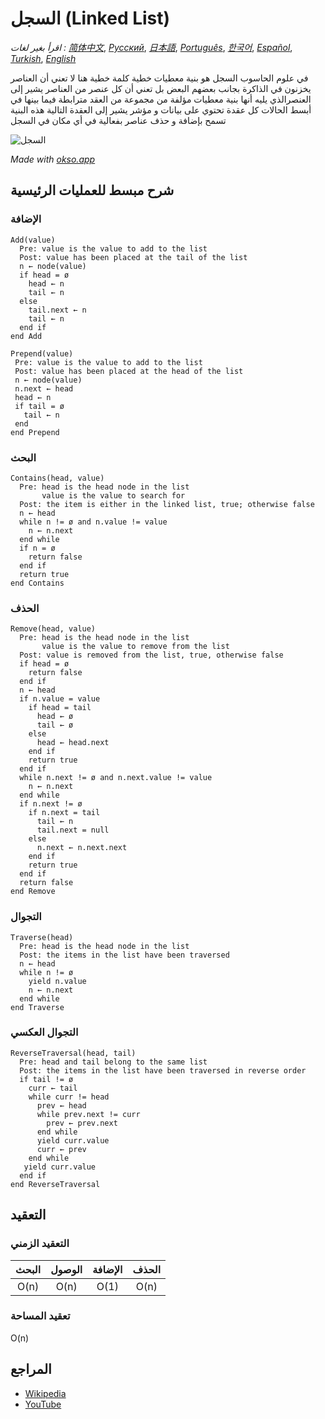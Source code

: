 # السجل (Linked List)

_اقرأ بغير لغات :_
[_简体中文_](README.zh-CN.md),
[_Русский_](README.ru-RU.md),
[_日本語_](README.ja-JP.md),
[_Português_](README.pt-BR.md),
[_한국어_](README.ko-KR.md),
[_Español_](README.es-ES.md),
[_Turkish_](README.tr-TR.md),
[_English_](README.md)

في علوم الحاسوب السجل هو بنية معطيات خطية
كلمة خطية هنا لا تعني أن العناصر يخزنون
في الذاكرة بجانب بعضهم البعض بل تعني أن
كل عنصر من العناصر يشير إلى العنصرالذي
يليه
أنها بنية معطيات مؤلفة من مجموعة من العقد
مترابطة فيما بينها
في أبسط الحالات كل عقدة تحتوي على بيانات
و مؤشر يشير إلى العقدة التالية
هذه البنية تسمح بإضافة و حذف عناصر بفعالية
في أي مكان في السجل

![السجل](./images/linked-list.jpeg)

_Made with [okso.app](https://okso.app)_

## شرح مبسط للعمليات الرئيسية

### الإضافة

```text
Add(value)
  Pre: value is the value to add to the list
  Post: value has been placed at the tail of the list
  n ← node(value)
  if head = ø
    head ← n
    tail ← n
  else
    tail.next ← n
    tail ← n
  end if
end Add
```

```text
Prepend(value)
 Pre: value is the value to add to the list
 Post: value has been placed at the head of the list
 n ← node(value)
 n.next ← head
 head ← n
 if tail = ø
   tail ← n
 end
end Prepend
```

### البحث

```text
Contains(head, value)
  Pre: head is the head node in the list
       value is the value to search for
  Post: the item is either in the linked list, true; otherwise false
  n ← head
  while n != ø and n.value != value
    n ← n.next
  end while
  if n = ø
    return false
  end if
  return true
end Contains
```

### الحذف

```text
Remove(head, value)
  Pre: head is the head node in the list
       value is the value to remove from the list
  Post: value is removed from the list, true, otherwise false
  if head = ø
    return false
  end if
  n ← head
  if n.value = value
    if head = tail
      head ← ø
      tail ← ø
    else
      head ← head.next
    end if
    return true
  end if
  while n.next != ø and n.next.value != value
    n ← n.next
  end while
  if n.next != ø
    if n.next = tail
      tail ← n
      tail.next = null
    else
      n.next ← n.next.next
    end if
    return true
  end if
  return false
end Remove
```

### التجوال

```text
Traverse(head)
  Pre: head is the head node in the list
  Post: the items in the list have been traversed
  n ← head
  while n != ø
    yield n.value
    n ← n.next
  end while
end Traverse
```

### التجوال العكسي

```text
ReverseTraversal(head, tail)
  Pre: head and tail belong to the same list
  Post: the items in the list have been traversed in reverse order
  if tail != ø
    curr ← tail
    while curr != head
      prev ← head
      while prev.next != curr
        prev ← prev.next
      end while
      yield curr.value
      curr ← prev
    end while
   yield curr.value
  end if
end ReverseTraversal
```

## التعقيد

### التعقيد الزمني

| البحث | الوصول | الإضافة | الحذف |
| :---: | :----: | :-----: | :---: |
| O(n)  |  O(n)  |  O(1)   | O(n)  |

### تعقيد المساحة

O(n)

## المراجع

- [Wikipedia](https://en.wikipedia.org/wiki/Linked_list)
- [YouTube](https://www.youtube.com/watch?v=njTh_OwMljA&index=2&t=1s&list=PLLXdhg_r2hKA7DPDsunoDZ-Z769jWn4R8)
